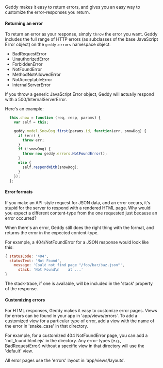 Geddy makes it easy to return errors, and gives you an easy way to customize the
error-responses you return.

#### Returning an error

To return an error as your response, simply `throw` the error you want. Geddy
includes the full range of HTTP errors (as subclasses of the base JavaScript
Error object) on the `geddy.errors` namespace object:

* BadRequestError
* UnauthorizedError
* ForbiddenError
* NotFoundError
* MethodNotAllowedError
* NotAcceptableError
* InternalServerError

If you throw a generic JavaScript Error object, Geddy will actually respond with
a 500/InternalServerError.

Here's an example:

```javascript
  this.show = function (req, resp, params) {
    var self = this;

    geddy.model.SnowDog.first(params.id, function(err, snowDog) {
      if (err) {
        throw err;
      }
      if (!snowDog) {
        throw new geddy.errors.NotFoundError();
      }
      else {
        self.respondWith(snowDog);
      }
    });
  };
```

#### Error formats

If you make an API-style request for JSON data, and an error occurs, it's stupid
for the server to respond with a rendered HTML page. Why would you expect a
different content-type from the one requested just because an error occurred?

When there's an error, Geddy still does the right thing with the format, and
returns the error in the expected content-type.

For example, a 404/NotFoundError for a JSON response would look like this:

```javascript
{ statusCode: '404',
  statusText: 'Not Found',
    message: 'Could not find page "/foo/bar/baz.json"',
      stack: 'Not Found\n    at ...'
}
```

The stack-trace, if one is available, will be included in the 'stack' property
of the response.

#### Customizing errors

For HTML responses, Geddy makes it easy to customize error pages. Views for
errors can be found in your app in 'app/views/errors'. To add a customized view
for a particular type of error, add a view with the name of the error in
'snake_case' in that directory.

For example, for a customized 404 NotFoundError page, you can add a
'not_found.html.ejs' in the directory. Any error-types (e.g., BadRequestError)
without a specific view in that directory will use the 'default' view.

All error pages use the 'errors' layout in 'app/views/layouts'.


